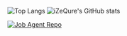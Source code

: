 <!-- Some Stats Display -->
![Top Langs](https://github-readme-stats.vercel.app/api/top-langs/?username=JesperKD&theme=midnight-purple&show_icons=true&langs_count=10)
![iZeQure's GitHub stats](https://github-readme-stats.vercel.app/api?username=JesperKD&theme=midnight-purple&show_icons=true?count_private=true) 

<!-- Repo Stats Display -->
[![Job Agent Repo](https://github-readme-stats.vercel.app/api/pin/?username=iZeQure&repo=JobAgent&theme=midnight-purple&show_owner=false)](https://github.com/iZeQure/JobAgent) 

<!--
**JesperKD/JesperKD** is a ✨ _special_ ✨ repository because its `README.md` (this file) appears on your GitHub profile.

Here are some ideas to get you started:

- 🔭 I’m currently working on ...
- 🌱 I’m currently learning ...
- 👯 I’m looking to collaborate on ...
- 🤔 I’m looking for help with ...
- 💬 Ask me about ...
- 📫 How to reach me: ...
- 😄 Pronouns: ...
- ⚡ Fun fact: ...
-->
